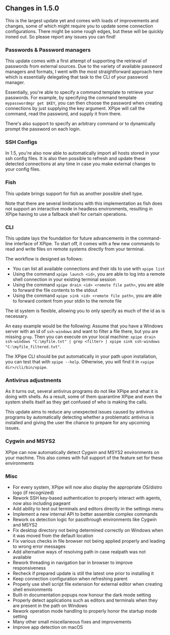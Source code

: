 ## Changes in 1.5.0

This is the largest update yet and comes with loads of improvements and changes, some of which might require you to update some connection configurations. There might be some rough edges, but these will be quickly ironed out. So please report any issues you can find!

### Passwords & Password managers

This update comes with a first attempt of supporting the retrieval of passwords from external sources. Due to the variety of available password managers and formats, I went with the most straightforward approach here which is essentially delegating that task to the CLI of your password manager.

Essentially, you're able to specify a command template to retrieve your passwords. For example, by specifying the command template `mypasswordmgr get $KEY`, you can then choose the password when creating connections by just supplying the key argument. XPipe will call the command, read the password, and supply it from there.

There's also support to specify an arbitrary command or to dynamically prompt the password on each login.

### SSH Configs

In 1.5, you're also now able to automatically import all hosts stored in your ssh config files.
It is also then possible to refresh and update these detected connections at any time in case you make external changes to your config files.

### Fish

This update brings support for fish as another possible shell type.

Note that there are several limitations with this implementation as fish does not support an interactive mode in headless environments, resulting in XPipe having to use a fallback shell for certain operations.

### CLI

This update lays the foundation for future advancements in the command-line interface of XPipe. To start off, it comes with a few new commands to read and write files on remote systems directly from your terminal.

The workflow is designed as follows:

- You can list all available connections and their ids to use with `xpipe list`
- Using the command `xpipe launch <id>`, you are able to log into a remote shell connection in your existing terminal session 
- Using the command `xpipe drain <id> <remote file path>`, you are able to forward the file contents to the stdout 
- Using the command `xpipe sink <id> <remote file path>`, you are able to forward content from your stdin to the remote file

The id system is flexible, allowing you to only specify as much of the id as is necessary.

An easy example would be the following: Assume that you have a Windows server with an id of `ssh-windows` and want to filter a file there, but you are missing `grep`. Then you can execute on your local machine: `xpipe drain ssh-windows "C:\myfile.txt" | grep <filter> | xpipe sink ssh-windows "C:\myfile_filtered.txt"`.

The XPipe CLI should be put automatically in your path upon installation, you can test that with `xpipe --help`. Otherwise, you will find it in `<xpipe dir>/cli/bin/xpipe`.

### Antivirus adjustments

As it turns out, several antivirus programs do not like XPipe and what it is doing with shells. As a result, some of them quarantine XPipe and even the system shells itself as they get confused of who is making the calls.

This update aims to reduce any unexpected issues caused by antivirus programs by automatically detecting whether a problematic antivirus is installed and giving the user the chance to prepare for any upcoming issues.

### Cygwin and MSYS2

XPipe can now automatically detect Cygwin and MSYS2 environments on your machine. This also comes with full support of the feature set for these environments

### Misc

- For every system, XPipe will now also display the appropriate OS/distro logo (if recognized)
- Rework SSH key-based authentication to properly interact with agents, now also including pageant
- Add ability to test out terminals and editors directly in the settings menu
- Implement a new internal API to better assemble complex commands
- Rework os detection logic for passthrough environments like Cygwin and MSYS2
- Fix desktop directory not being determined correctly on Windows when it was moved from the default location
- Fix various checks in file browser not being applied properly and leading to wrong error messages
- Add alternative ways of resolving path in case realpath was not available
- Rework threading in navigation bar in browser to improve responsiveness
- Recheck if prepared update is still the latest one prior to installing it
- Keep connection configuration when refreshing parent
- Properly use shell script file extension for external editor when creating shell environments
- Built-in documentation popups now honour the dark mode setting
- Properly detect applications such as editors and terminals when they are present in the path on Windows
- Rework operation mode handling to properly honor the startup mode setting
- Many other small miscellaneous fixes and improvements
- Improve app detection on macOS
